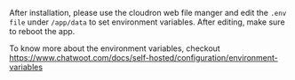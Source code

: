 After installation, please use the cloudron web file manger and edit the `.env file` under `/app/data` to set environment
variables. After editing, make sure to reboot the app.

To know more about the environment variables, checkout 
https://www.chatwoot.com/docs/self-hosted/configuration/environment-variables
